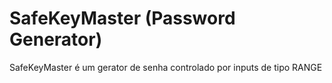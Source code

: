 # SafeKeyMaster (Password Generator)
SafeKeyMaster é um gerator de senha controlado por inputs de tipo RANGE
